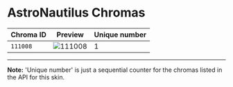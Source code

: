 # AstroNautilus Chromas

| Chroma ID | Preview | Unique number |
|---|---|---|
| `111008` | ![111008](https://raw.communitydragon.org/latest/plugins/rcp-be-lol-game-data/global/default/v1/champion-chroma-images/111/111008.png) | 1 |

---

**Note:** 'Unique number' is just a sequential counter for the chromas listed in the API for this skin.